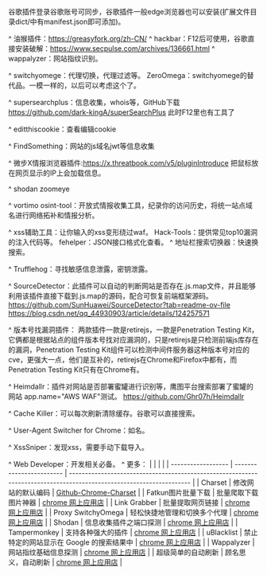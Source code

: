 谷歌插件登录谷歌账号可同步，谷歌插件一般edge浏览器也可以安装(扩展文件目录dict/中有manifest.json即可添加)。

^
油猴插件：<https://greasyfork.org/zh-CN/>
^
hackbar：F12后可使用，谷歌直接安装破解：<https://www.secpulse.com/archives/136661.html>
^
wappalyzer：网站指纹识别。

^
switchyomege：代理切换，代理过滤等。
ZeroOmega：switchyomege的替代品。一模一样的，以后可以考虑这个了。

^
supersearchplus：信息收集，whois等，GitHub下载<https://github.com/dark-kingA/superSearchPlus>
此时F12里也有工具了

^
editthiscookie：查看编辑cookie

^
FindSomething：网站的js域名jwt等信息收集

^
微步X情报浏览器插件:<https://x.threatbook.com/v5/pluginIntroduce>
把鼠标放在网页显示的IP上会加载信息。

^
shodan
zoomeye

^
vortimo osint-tool：开放式情报收集工具，纪录你的访问历史，将统一站点域名进行网络拓补和情报分析。

^
xss辅助工具：让你输入的xss变形绕过waf。
Hack-Tools：提供常见top10漏洞的注入代码等。
fehelper：JSON接口格式化查看。
^
地址栏搜索切换器：快速换搜索。

^
Trufflehog：寻找敏感信息泄露，密钥泄露。

^
SourceDetector：此插件可以自动的判断网站是否存在.js.map文件，并且能够利用该插件直接下载到.js.map的源码，配合可恢复前端框架源码。
<https://github.com/SunHuawei/SourceDetector?tab=readme-ov-file>
<https://blog.csdn.net/qq_44930903/article/details/124257571>

^
版本号找漏洞插件：
两款插件一款是retirejs，一款是Penetration Testing Kit，它俩都是根据站点的组件版本号找对应漏洞的，只是retirejs是只检测前端js库存在的漏洞，Penetration Testing Kit组件可以检测中间件服务器这种版本号对应的cve，更强大一点，他们是互补的，retirejs在Chrome和Firefox中都有，而Penetration Testing Kit只有在Chrome有。

^
Heimdallr：插件对网站是否部署蜜罐进行识别等，鹰图平台搜索部署了蜜罐的网站 app.name="AWS WAF"测试。
<https://github.com/Ghr07h/Heimdallr>

^
Cache Killer：可以每次刷新清除缓存。谷歌可以直接搜索。

^
User-Agent Switcher for Chrome：如名。

^
XssSniper：发现xss，需要手动下载导入。

^
Web Developer：开发相关必备。
^
更多：
|                    |                          |                                                                                                                      |
| ------------------ | ------------------------ | -------------------------------------------------------------------------------------------------------------------- |
| Charset            | 修改网站的默认编码                | [Github-Chrome-Charset](https://github.com/jinliming2/Chrome-Charset)                                                |
| Fatkun图片批量下载       | 批量爬取下载图片神器               | [chrome 网上应用店](https://chrome.google.com/webstore/detail/fatkun-batch-download-ima/nnjjahlikiabnchcpehcpkdeckfgnohf) |
| Link Grabber       | 批量提取网页链接                 | [chrome 网上应用店](https://chrome.google.com/webstore/detail/link-grabber/caodelkhipncidmoebgbbeemedohcdma)              |
| Proxy SwitchyOmega | 轻松快捷地管理和切换多个代理           | [chrome 网上应用店](https://chrome.google.com/webstore/detail/proxy-switchyomega/padekgcemlokbadohgkifijomclgjgif)        |
| Shodan             | 信息收集插件之端口探测              | [chrome 网上应用店](https://chrome.google.com/webstore/detail/shodan/jjalcfnidlmpjhdfepjhjbhnhkbgleap)                    |
| Tampermonkey       | 支持各种强大的插件                | [chrome 网上应用店](https://chrome.google.com/webstore/detail/tampermonkey/dhdgffkkebhmkfjojejmpbldmpobfkfo)              |
| uBlacklist         | 禁止特定的网站显示在 Google 的搜索结果中 | [chrome 网上应用店](https://www.sqlsec.com/2019/12/macos.html)                                                            |
| Wappalyzer         | 网站指纹基础信息探测               | [chrome 网上应用店](https://chrome.google.com/webstore/detail/wappalyzer/gppongmhjkpfnbhagpmjfkannfbllamg)                |
| 超级简单的自动刷新          | 顾名思义，自动刷新                | [chrome 网上应用店](https://chrome.google.com/webstore/detail/super-simple-auto-refresh/gljclgacfalmnebgmhknodlplmngmfpi) |

